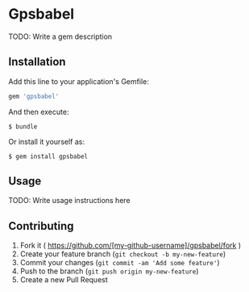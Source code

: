 # Gpsbabel

TODO: Write a gem description

## Installation

Add this line to your application's Gemfile:

```ruby
gem 'gpsbabel'
```

And then execute:

    $ bundle

Or install it yourself as:

    $ gem install gpsbabel

## Usage

TODO: Write usage instructions here

## Contributing

1. Fork it ( https://github.com/[my-github-username]/gpsbabel/fork )
2. Create your feature branch (`git checkout -b my-new-feature`)
3. Commit your changes (`git commit -am 'Add some feature'`)
4. Push to the branch (`git push origin my-new-feature`)
5. Create a new Pull Request
